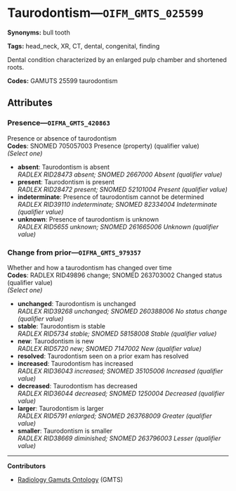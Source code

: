 # Taurodontism—`OIFM_GMTS_025599`

**Synonyms:** bull tooth

**Tags:** head_neck, XR, CT, dental, congenital, finding

Dental condition characterized by an enlarged pulp chamber and shortened roots.

**Codes:** GAMUTS 25599 taurodontism

## Attributes

### Presence—`OIFMA_GMTS_420863`

Presence or absence of taurodontism  
**Codes**: SNOMED 705057003 Presence (property) (qualifier value)  
*(Select one)*

- **absent**: Taurodontism is absent  
_RADLEX RID28473 absent; SNOMED 2667000 Absent (qualifier value)_
- **present**: Taurodontism is present  
_RADLEX RID28472 present; SNOMED 52101004 Present (qualifier value)_
- **indeterminate**: Presence of taurodontism cannot be determined  
_RADLEX RID39110 indeterminate; SNOMED 82334004 Indeterminate (qualifier value)_
- **unknown**: Presence of taurodontism is unknown  
_RADLEX RID5655 unknown; SNOMED 261665006 Unknown (qualifier value)_

### Change from prior—`OIFMA_GMTS_979357`

Whether and how a taurodontism has changed over time  
**Codes**: RADLEX RID49896 change; SNOMED 263703002 Changed status (qualifier value)  
*(Select one)*

- **unchanged**: Taurodontism is unchanged  
_RADLEX RID39268 unchanged; SNOMED 260388006 No status change (qualifier value)_
- **stable**: Taurodontism is stable  
_RADLEX RID5734 stable; SNOMED 58158008 Stable (qualifier value)_
- **new**: Taurodontism is new  
_RADLEX RID5720 new; SNOMED 7147002 New (qualifier value)_
- **resolved**: Taurodontism seen on a prior exam has resolved  
- **increased**: Taurodontism has increased  
_RADLEX RID36043 increased; SNOMED 35105006 Increased (qualifier value)_
- **decreased**: Taurodontism has decreased  
_RADLEX RID36044 decreased; SNOMED 1250004 Decreased (qualifier value)_
- **larger**: Taurodontism is larger  
_RADLEX RID5791 enlarged; SNOMED 263768009 Greater (qualifier value)_
- **smaller**: Taurodontism is smaller  
_RADLEX RID38669 diminished; SNOMED 263796003 Lesser (qualifier value)_

---

**Contributors**

- [Radiology Gamuts Ontology](https://gamuts.net/) (GMTS)